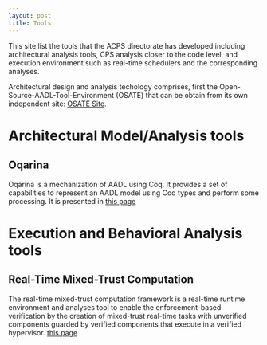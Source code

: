 ```yaml
---
layout: post
title: Tools
---
```


This site list the tools that the ACPS directorate has developed including architectural analysis tools, CPS analysis closer to the code level, and execution environment such as real-time schedulers and the corresponding analyses.

 Architectural design and analysis techology comprises, first the Open-Source-AADL-Tool-Environment (OSATE) that can be obtain from its own independent site: [OSATE Site](https://osate.org).

# Architectural Model/Analysis tools

## Oqarina

Oqarina is a mechanization of AADL using Coq. It provides a set of capabilities to represent an AADL model using Coq types and perform some processing. It is presented in [this page](tools/oqarina)

# Execution and Behavioral Analysis tools

## Real-Time Mixed-Trust Computation

The real-time mixed-trust computation framework is a real-time runtime environment and analyses tool to enable the enforcement-based verification by the creation of mixed-trust real-time tasks with unverified components guarded by verified components that execute in a verified hypervisor. [this page](tools/mixed-trust)
